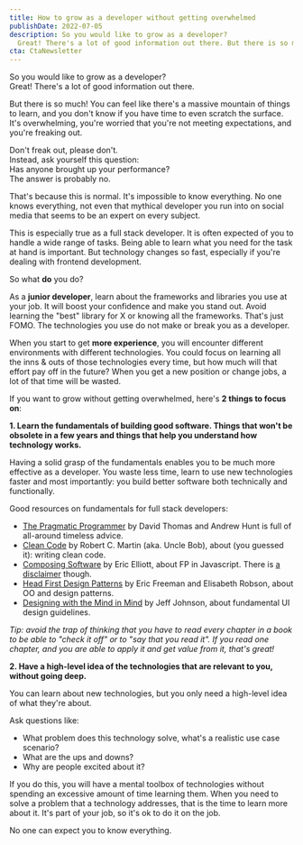 ```yaml
---
title: How to grow as a developer without getting overwhelmed
publishDate: 2022-07-05
description: So you would like to grow as a developer?
  Great! There's a lot of good information out there. But there is so much! You can feel like there's a massive mountain of things to learn, and you don't know if you have time to even scratch the surface...
cta: CtaNewsletter
---
```


So you would like to grow as a developer?  
Great! There's a lot of good information out there.

But there is so much! You can feel like there's a massive mountain of things to learn, and you don't know if you have time to even scratch the surface.  
It's overwhelming, you're worried that you're not meeting expectations, and you're freaking out.

Don't freak out, please don't.  
Instead, ask yourself this question:  
Has anyone brought up your performance?  
The answer is probably no.

That's because this is normal. It's impossible to know everything. No one knows everything, not even that mythical developer you run into on social media that seems to be an expert on every subject.

This is especially true as a full stack developer. It is often expected of you to handle a wide range of tasks. Being able to learn what you need for the task at hand is important. But technology changes so fast, especially if you're dealing with frontend development.

So what **do** you do?

As a **junior developer**, learn about the frameworks and libraries you use at your job. It will boost your confidence and make you stand out. Avoid learning the "best" library for X or knowing all the frameworks. That's just FOMO. The technologies you use do not make or break you as a developer.

When you start to get **more experience**, you will encounter different environments with different technologies. You could focus on learning all the inns & outs of those technologies every time, but how much will that effort pay off in the future? When you get a new position or change jobs, a lot of that time will be wasted.

If you want to grow without getting overwhelmed, here's **2 things to focus on**:

**1. Learn the fundamentals of building good software. Things that won't be obsolete in a few years and things that help you understand how technology works.**

Having a solid grasp of the fundamentals enables you to be much more effective as a developer. You waste less time, learn to use new technologies faster and most importantly: you build better software both technically and functionally.

Good resources on fundamentals for full stack developers:
* [The Pragmatic Programmer](https://www.goodreads.com/book/show/52715562-the-pragmatic-programmer) by David Thomas and Andrew Hunt is full of all-around timeless advice.
* [Clean Code](https://www.goodreads.com/book/show/3735293-clean-code) by Robert C. Martin (aka. Uncle Bob), about (you guessed it): writing clean code.
* [Composing Software](https://medium.com/javascript-scene/composing-software-the-book-f31c77fc3ddc) by Eric Elliott, about FP in Javascript. There is [a disclaimer](/blog/composing-software-by-eric-elliot-what-you-need-to-know/) though.
* [Head First Design Patterns](https://www.goodreads.com/book/show/56083609-head-first-design-patterns) by Eric Freeman and Elisabeth Robson, about OO and design patterns.
* [Designing with the Mind in Mind](https://www.goodreads.com/book/show/8564020-designing-with-the-mind-in-mind) by Jeff Johnson, about fundamental UI design guidelines.

*Tip: avoid the trap of thinking that you have to read every chapter in a book to be able to "check it off" or to "say that you read it". If you read one chapter, and you are able to apply it and get value from it, that's great!*

**2. Have a high-level idea of the technologies that are relevant to you, without going deep.**

You can learn about new technologies, but you only need a high-level idea of what they're about.

Ask questions like:
* What problem does this technology solve, what's a realistic use case scenario?
* What are the ups and downs?
* Why are people excited about it?

If you do this, you will have a mental toolbox of technologies without spending an excessive amount of time learning them. When you need to solve a problem that a technology addresses, that is the time to learn more about it. It's part of your job, so it's ok to do it on the job.

No one can expect you to know everything.
